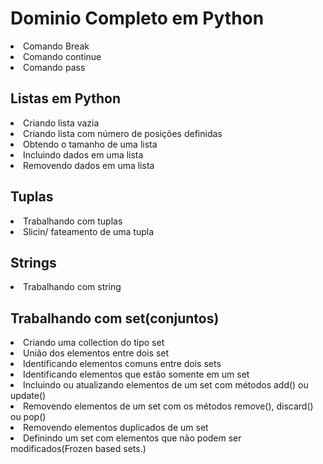 # Dominio Completo em Python 
<li>Comando Break<br>
<li>Comando continue<br>
<li>Comando pass<br>
<h2>Listas em Python</h2>
<li>Criando lista vazia<br>
<li>Criando lista com número de posições definidas<br>
<li>Obtendo o tamanho de uma lista<br>
<li>Incluindo dados em uma lista<br>
<li>Removendo dados em uma lista<br>
<h2>Tuplas</h2>
<li>Trabalhando com tuplas<br>
<li>Slicin/ fateamento de uma tupla
<h2>Strings</h2>
<li>Trabalhando com string<br>
<h2>Trabalhando com set(conjuntos)</h2>
<li>Criando uma collection do tipo set<br>
<li>União dos elementos entre dois set<br>
<li>Identificando elementos comuns entre dois sets
<li>Identificando elementos que estão somente em um set</li>
<li>Incluindo ou atualizando elementos de um set com métodos add() ou update()</li>
<li>Removendo elementos de um set com os métodos remove(), discard() ou pop()</li>
<li>Removendo elementos duplicados de um set</li>
<li>Definindo um set com elementos que não podem ser modificados(Frozen based sets.)</li>
